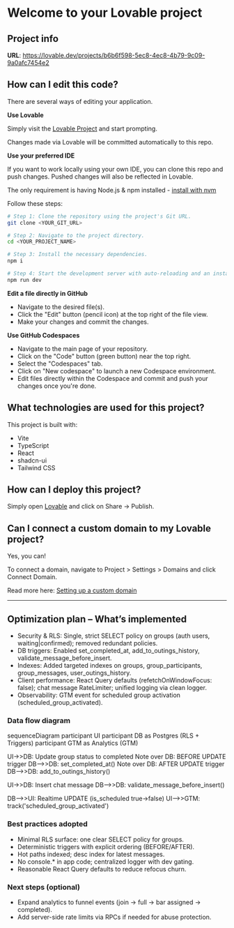 # Welcome to your Lovable project

## Project info

**URL**: https://lovable.dev/projects/b6b6f598-5ec8-4ec8-4b79-9c09-9a0afc7454e2

## How can I edit this code?

There are several ways of editing your application.

**Use Lovable**

Simply visit the [Lovable Project](https://lovable.dev/projects/b6b6f598-5ec8-4ec8-4b79-9c09-9a0afc7454e2) and start prompting.

Changes made via Lovable will be committed automatically to this repo.

**Use your preferred IDE**

If you want to work locally using your own IDE, you can clone this repo and push changes. Pushed changes will also be reflected in Lovable.

The only requirement is having Node.js & npm installed - [install with nvm](https://github.com/nvm-sh/nvm#installing-and-updating)

Follow these steps:

```sh
# Step 1: Clone the repository using the project's Git URL.
git clone <YOUR_GIT_URL>

# Step 2: Navigate to the project directory.
cd <YOUR_PROJECT_NAME>

# Step 3: Install the necessary dependencies.
npm i

# Step 4: Start the development server with auto-reloading and an instant preview.
npm run dev
```

**Edit a file directly in GitHub**

- Navigate to the desired file(s).
- Click the "Edit" button (pencil icon) at the top right of the file view.
- Make your changes and commit the changes.

**Use GitHub Codespaces**

- Navigate to the main page of your repository.
- Click on the "Code" button (green button) near the top right.
- Select the "Codespaces" tab.
- Click on "New codespace" to launch a new Codespace environment.
- Edit files directly within the Codespace and commit and push your changes once you're done.

## What technologies are used for this project?

This project is built with:

- Vite
- TypeScript
- React
- shadcn-ui
- Tailwind CSS

## How can I deploy this project?

Simply open [Lovable](https://lovable.dev/projects/b6b6f598-5ec8-4ec8-4b79-9c09-9a0afc7454e2) and click on Share -> Publish.

## Can I connect a custom domain to my Lovable project?

Yes, you can!

To connect a domain, navigate to Project > Settings > Domains and click Connect Domain.

Read more here: [Setting up a custom domain](https://docs.lovable.dev/tips-tricks/custom-domain#step-by-step-guide)

---

## Optimization plan – What’s implemented

- Security & RLS: Single, strict SELECT policy on groups (auth users, waiting|confirmed); removed redundant policies.
- DB triggers: Enabled set_completed_at, add_to_outings_history, validate_message_before_insert.
- Indexes: Added targeted indexes on groups, group_participants, group_messages, user_outings_history.
- Client performance: React Query defaults (refetchOnWindowFocus: false); chat message RateLimiter; unified logging via clean logger.
- Observability: GTM event for scheduled group activation (scheduled_group_activated).

### Data flow diagram

<lov-mermaid>
sequenceDiagram
  participant UI
  participant DB as Postgres (RLS + Triggers)
  participant GTM as Analytics (GTM)

  UI->>DB: Update group status to completed
  Note over DB: BEFORE UPDATE trigger
  DB-->>DB: set_completed_at()
  Note over DB: AFTER UPDATE trigger
  DB-->>DB: add_to_outings_history()

  UI->>DB: Insert chat message
  DB-->>DB: validate_message_before_insert()

  DB-->>UI: Realtime UPDATE (is_scheduled true→false)
  UI-->>GTM: track('scheduled_group_activated')
</lov-mermaid>

### Best practices adopted
- Minimal RLS surface: one clear SELECT policy for groups.
- Deterministic triggers with explicit ordering (BEFORE/AFTER).
- Hot paths indexed; desc index for latest messages.
- No console.* in app code; centralized logger with dev gating.
- Reasonable React Query defaults to reduce refocus churn.

### Next steps (optional)
- Expand analytics to funnel events (join → full → bar assigned → completed).
- Add server-side rate limits via RPCs if needed for abuse protection.
